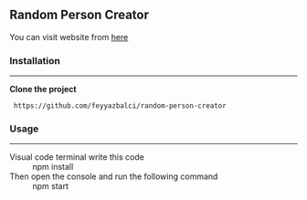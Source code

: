 ## Random Person Creator


You can visit website from [here](https://randompersoncreator.netlify.app/)


### Installation
___
**Clone the project**
```
 https://github.com/feyyazbalci/random-person-creator
```


### Usage
___
<dl>
  <dt>Visual code terminal write this code</dt>
  <dd>npm install</dd>

  <dt>Then open the console and run the following command</dt>
  <dd>npm start</dd>
</dl>

